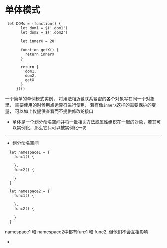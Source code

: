 # 单体模式

```
 let DOMs = (function() {
       let dom1 = $('.dom1')
       let dom2 = $('.dom2')

       let innerX = 20

       function getX() {
         return innerX
       }

       return {
         dom1,
         dom2,
         getX
       }
     })()
```

一个简单的单例模式实例， 将用法相近或联系紧密的各个对象写在同一个对象里， 需要使用的时候用点运算符进行使用， 若有像`innerX`这样的需要保护的变量， 可以如上仅提供查看而不提供修改的接口

- 单体是一个划分命名空间并将一批相关方法或属性组织在一起的对象，若其可以实例化，那么它只可以被实例化一次

----------------------------------------------------------------------

- 划分命名空间

```
  let namespace1 = {
    func1() {

    },
    func2() {

    }
  }

  let namespace2 = {
    func1() {

    },
    func2() {

    }
  }

```
namespace1 和 namespace2中都有func1 和 func2, 但他们不会互相影响

- 
